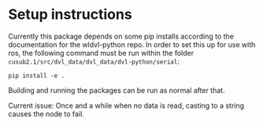 # Setup instructions

Currently this package depends on some pip installs according to the documentation for the wldvl-python repo. In order to set this up for use with ros, the following command must be run within the folder `cusub2.1/src/dvl_data/dvl_data/dvl-python/serial`:

```
pip install -e .
```

Building and running the packages can be run as normal after that.

Current issue: Once and a while when no data is read, casting to a string causes the node to fail.
